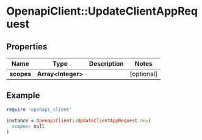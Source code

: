 # OpenapiClient::UpdateClientAppRequest

## Properties

| Name | Type | Description | Notes |
| ---- | ---- | ----------- | ----- |
| **scopes** | **Array&lt;Integer&gt;** |  | [optional] |

## Example

```ruby
require 'openapi_client'

instance = OpenapiClient::UpdateClientAppRequest.new(
  scopes: null
)
```


